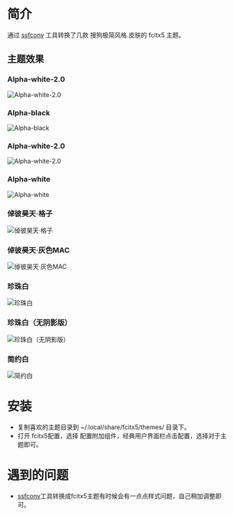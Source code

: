 # 简介
通过 [ssfconv](https://github.com/fkxxyz/ssfconv) 工具转换了几款 搜狗极简风格 皮肤的 fcitx5 主题。

## 主题效果

### Alpha-white-2.0

![Alpha-white-2.0](https://github.com/sxqsfun/fcitx5-sogou-themes/blob/master/Alpha-black-2.0/14647873433885_former.jpg)

### Alpha-black

![Alpha-black](https://github.com/sxqsfun/fcitx5-sogou-themes/blob/master/Alpha-black/14639283055185_former.jpg)

### Alpha-white-2.0

![Alpha-white-2.0](https://github.com/sxqsfun/fcitx5-sogou-themes/blob/master/Alpha-white-2.0/14647875855795_former.jpg)

### Alpha-white

![Alpha-white](https://github.com/sxqsfun/fcitx5-sogou-themes/blob/master/Alpha-white/14639904441781_former.jpg)

### 倬彼昊天·格子

![倬彼昊天·格子](https://github.com/sxqsfun/fcitx5-sogou-themes/blob/master/倬彼昊天·格子/comp_520471.png)
### 倬彼昊天·灰色MAC

![倬彼昊天·灰色MAC](https://github.com/sxqsfun/fcitx5-sogou-themes/blob/master/倬彼昊天·灰色MAC/comp_403076.png)

### 珍珠白

![珍珠白](https://github.com/sxqsfun/fcitx5-sogou-themes/blob/master/珍珠白/comp_527202.png)

### 珍珠白（无阴影版）

![珍珠白（无阴影版）](https://github.com/sxqsfun/fcitx5-sogou-themes/blob/master/珍珠白（无阴影版）/comp_527567.png)

### 简约白<br>

![简约白](https://github.com/sxqsfun/fcitx5-sogou-themes/blob/master/简约白/comp_569900.png)


# 安装
- 复制喜欢的主题目录到 ~/.local/share/fcitx5/themes/ 目录下。
- 打开 fcitx5配置，选择 配置附加组件，经典用户界面栏点击配置，选择对于主题即可。

# 遇到的问题
- [ssfconv](https://github.com/fkxxyz/ssfconv)工具转换成fcitx5主题有时候会有一点点样式问题，自己稍加调整即可。

